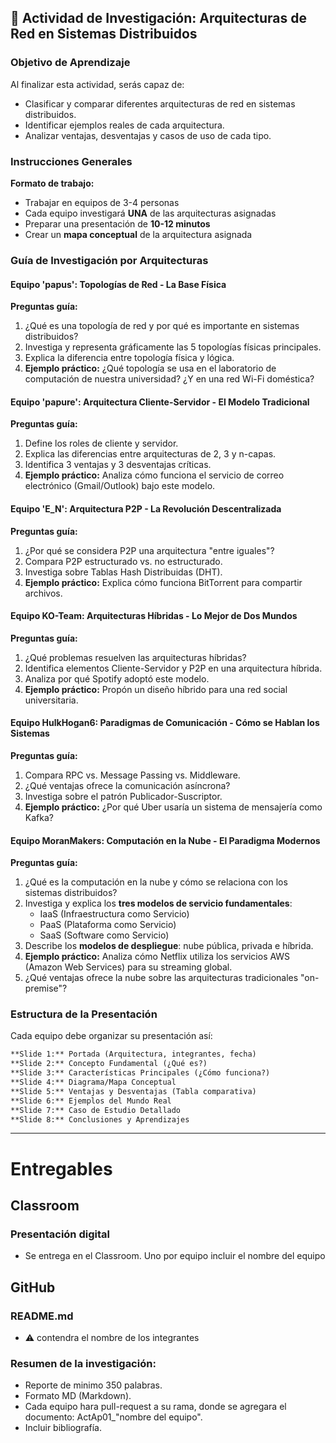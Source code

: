 ## 🎯 **Actividad de Investigación: Arquitecturas de Red en Sistemas Distribuidos**

### **Objetivo de Aprendizaje**
Al finalizar esta actividad, serás capaz de:
- Clasificar y comparar diferentes arquitecturas de red en sistemas distribuidos.
- Identificar ejemplos reales de cada arquitectura.
- Analizar ventajas, desventajas y casos de uso de cada tipo.

### **Instrucciones Generales**

**Formato de trabajo:**
- Trabajar en equipos de 3-4 personas
- Cada equipo investigará **UNA** de las arquitecturas asignadas
- Preparar una presentación de **10-12 minutos**
- Crear un **mapa conceptual** de la arquitectura asignada

### **Guía de Investigación por Arquitecturas**

#### **Equipo 'papus': Topologías de Red - La Base Física**
**Preguntas guía:**
1. ¿Qué es una topología de red y por qué es importante en sistemas distribuidos?
2. Investiga y representa gráficamente las 5 topologías físicas principales.
3. Explica la diferencia entre topología física y lógica.
4. **Ejemplo práctico:** ¿Qué topología se usa en el laboratorio de computación de nuestra universidad? ¿Y en una red Wi-Fi doméstica?

#### **Equipo 'papure': Arquitectura Cliente-Servidor - El Modelo Tradicional**
**Preguntas guía:**
1. Define los roles de cliente y servidor.
2. Explica las diferencias entre arquitecturas de 2, 3 y n-capas.
3. Identifica 3 ventajas y 3 desventajas críticas.
4. **Ejemplo práctico:** Analiza cómo funciona el servicio de correo electrónico (Gmail/Outlook) bajo este modelo.

#### **Equipo 'E_N': Arquitectura P2P - La Revolución Descentralizada**
**Preguntas guía:**
1. ¿Por qué se considera P2P una arquitectura "entre iguales"?
2. Compara P2P estructurado vs. no estructurado.
3. Investiga sobre Tablas Hash Distribuidas (DHT).
4. **Ejemplo práctico:** Explica cómo funciona BitTorrent para compartir archivos.

#### **Equipo KO-Team: Arquitecturas Híbridas - Lo Mejor de Dos Mundos**
**Preguntas guía:**
1. ¿Qué problemas resuelven las arquitecturas híbridas?
2. Identifica elementos Cliente-Servidor y P2P en una arquitectura híbrida.
3. Analiza por qué Spotify adoptó este modelo.
4. **Ejemplo práctico:** Propón un diseño híbrido para una red social universitaria.

#### **Equipo HulkHogan6: Paradigmas de Comunicación - Cómo se Hablan los Sistemas**
**Preguntas guía:**
1. Compara RPC vs. Message Passing vs. Middleware.
2. ¿Qué ventajas ofrece la comunicación asíncrona?
3. Investiga sobre el patrón Publicador-Suscriptor.
4. **Ejemplo práctico:** ¿Por qué Uber usaría un sistema de mensajería como Kafka?

#### **Equipo MoranMakers:  Computación en la Nube - El Paradigma Modernos**
**Preguntas guía:**
1. ¿Qué es la computación en la nube y cómo se relaciona con los sistemas distribuidos?
2. Investiga y explica los **tres modelos de servicio fundamentales**:
   - IaaS (Infraestructura como Servicio)
   - PaaS (Plataforma como Servicio)
   - SaaS (Software como Servicio)
3. Describe los **modelos de despliegue**: nube pública, privada e híbrida.
4. **Ejemplo práctico:** Analiza cómo Netflix utiliza los servicios AWS (Amazon Web Services) para su streaming global.
5. ¿Qué ventajas ofrece la nube sobre las arquitecturas tradicionales "on-premise"?

### **Estructura de la Presentación**

Cada equipo debe organizar su presentación así:

```markdown
**Slide 1:** Portada (Arquitectura, integrantes, fecha)
**Slide 2:** Concepto Fundamental (¿Qué es?)
**Slide 3:** Características Principales (¿Cómo funciona?)
**Slide 4:** Diagrama/Mapa Conceptual
**Slide 5:** Ventajas y Desventajas (Tabla comparativa)
**Slide 6:** Ejemplos del Mundo Real
**Slide 7:** Caso de Estudio Detallado
**Slide 8:** Conclusiones y Aprendizajes
```

---
# Entregables

## Classroom
### **Presentación digital**
+ Se entrega en el Classroom. Uno por equipo incluir el nombre del equipo

## GitHub

### README.md 
+ ⚠️ contendra el nombre de los integrantes

### **Resumen de la investigación:**
+ Reporte de minimo 350 palabras.
+ Formato MD (Markdown).
+ Cada equipo hara pull-request a su rama, donde se agregara el documento: ActAp01_"nombre del equipo".
+ Incluir bibliografía.


